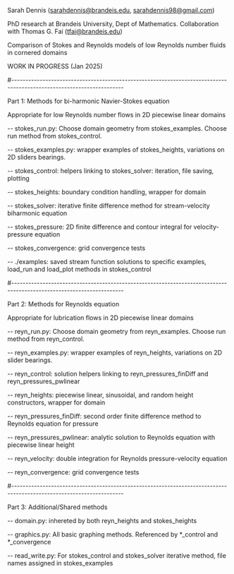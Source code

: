 Sarah Dennis 
(sarahdennis@brandeis.edu, sarahdennis98@gmail.com)

PhD research at Brandeis University, Dept of Mathematics.
Collaboration with Thomas G. Fai (tfai@brandeis.edu)

Comparison of Stokes and Reynolds models of low Reynolds number fluids in cornered domains

WORK IN PROGRESS (Jan 2025) 

#---------------------------------------------------------------------------------------------------------------------

Part 1:
Methods for bi-harmonic Navier-Stokes equation

Appropriate for low Reynolds number flows in 2D piecewise linear domains

-- stokes_run.py: Choose domain geometry from stokes_examples. Choose run method from stokes_control.

-- stokes_examples.py: wrapper examples of stokes_heights, variations on 2D sliders bearings. 

-- stokes_control: helpers linking to stokes_solver: iteration, file saving, plotting

-- stokes_heights: boundary condition handling, wrapper for domain

-- stokes_solver: iterative finite difference method for stream-velocity biharmonic equation

-- stokes_pressure: 2D finite difference and contour integral for velocity-pressure equation

-- stokes_convergence: grid convergence tests

-- ./examples: saved stream function solutions to specific examples, load_run and load_plot methods in stokes_control 

#---------------------------------------------------------------------------------------------------------------------

Part 2:
Methods for Reynolds equation

Appropriate for lubrication flows in 2D piecewise linear domains

-- reyn_run.py: Choose domain geometry from reyn_examples. Choose run method from reyn_control.

-- reyn_examples.py: wrapper examples of reyn_heights, variations on 2D slider bearings.

-- reyn_control: solution helpers linking to reyn_pressures_finDiff and reyn_pressures_pwlinear

-- reyn_heights: piecewise linear, sinusoidal, and random height constructors, wrapper for domain

-- reyn_pressures_finDiff: second order finite difference method to Reynolds equation for pressure

-- reyn_pressures_pwlinear: analytic solution to Reynolds equation with piecewise linear height

-- reyn_velocity: double integration for Reynolds pressure-velocity equation

-- reyn_convergence: grid convergence tests

#---------------------------------------------------------------------------------------------------------------------

Part 3: 
Additional/Shared methods

-- domain.py: inhereted by both reyn_heights and stokes_heights

-- graphics.py: All basic graphing methods. Referenced by *_control and *_convergence

-- read_write.py: For stokes_control and stokes_solver iterative method, file names assigned in stokes_examples
